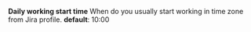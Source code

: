 ﻿**Daily working start time**
When do you usually start working in time zone from Jira profile.
**default**: 10:00